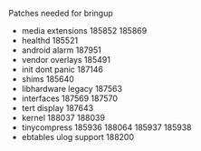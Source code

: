 Patches needed for bringup

- media extensions
185852
185869
- healthd
185521
- android alarm
187951
- vendor overlays
185491
- init dont panic
187146
- shims
185640
- libhardware legacy
187563
- interfaces
187569
187570
- tert display
187643
- kernel
188037
188039
- tinycompress
185936
188064
185937
185938
- ebtables ulog support
188200
